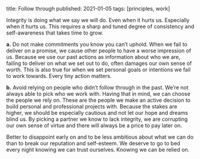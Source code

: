 title: Follow through
published: 2021-01-05
tags: [principles, work]

Integrity is doing what we say we will do. Even when it hurts us. Especially when it hurts us. This requires a sharp and tuned degree of consistency and self-awareness that takes time to grow.

**a.** Do not make commitments you know you can’t uphold. When we fail to deliver on a promise, we cause other people to have a worse impression of us. Because we use our past actions as information about who we are, failing to deliver on what we set out to do, often damages our own sense of worth. This is also true for when we set personal goals or intentions we fail to work towards. Every tiny action matters.

**b.** Avoid relying on people who didn’t follow through in the past. We’re not always able to pick who we work with. Having that in mind, we can choose the people we rely on. These are the people we make an active decision to build personal and professional projects with. Because the stakes are higher, we should be especially cautious and not let our hope and dreams blind us. By picking a partner we know to lack integrity, we are corrupting our own sense of virtue and there will always be a price to pay later on.

Better to disappoint early on and to be less ambitious about what we can do than to break our reputation and self-esteem. We deserve to go to bed every night knowing we can trust ourselves. Knowing we can be relied on.
